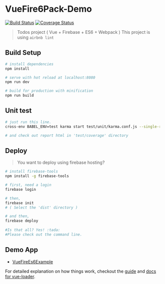# VueFire6Pack-Demo

[![Build Status](https://travis-ci.org/kangsLee/VueFire6Pack-Demo.svg?branch=master)](https://travis-ci.org/kangsLee/VueFire6Pack-Demo)
[![Coverage Status](https://coveralls.io/repos/github/kangsLee/VueFire6Pack-Demo/badge.svg?branch=master)](https://coveralls.io/github/kangsLee/VueFire6Pack-Demo?branch=master)

> Todos project ( Vue + Firebase + ES6 + Webpack )
> This project is using `airbnb lint`

## Build Setup

``` bash
# install dependencies
npm install

# serve with hot reload at localhost:8080
npm run dev

# build for production with minification
npm run build
```

## Unit test

``` bash
# just run this line.
cross-env BABEL_ENV=test karma start test/unit/karma.conf.js --single-run

# and check out report html in 'test/coverage' directory
```

## Deploy

> You want to deploy using firebase hosting?

```bash
# install firebase-tools
npm install -g firebase-tools

# first, need a login 
firebase login

# then,
firebase init
# ( Select the 'dist' directory )

# and then,
firebase deploy 
 
#Is that all? Yes! :tada:
#Please check out the command line.

```

## Demo App
- [VueFireEs6Example](https://vuefirees6example.firebaseapp.com)

For detailed explanation on how things work, checkout the [guide](http://vuejs-templates.github.io/webpack/) and [docs for vue-loader](http://vuejs.github.io/vue-loader).
